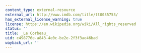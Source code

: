 ```yaml
---
content_type: external-resource
external_url: http://www.imdb.com/title/tt0035753/
has_external_license_warning: true
license: https://en.wikipedia.org/wiki/All_rights_reserved
status: ''
title: _Le Corbeau_
uid: c498776e-a843-4e0c-be2e-2f3f3ae46bad
wayback_url: ''
---
```

